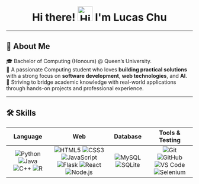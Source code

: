 <div align="center">
  
# Hi there! <img src="https://media.giphy.com/media/hvRJCLFzcasrR4ia7z/giphy.gif" width="40px" alt="Hi!"/> I'm **Lucas Chu**  

</div>

---

## 👦 About Me

🎓 Bachelor of Computing (Honours) @ Queen’s University.  
🌟 A passionate Computing student who loves **building practical solutions** with a strong focus on **software development**, **web technologies**, and **AI**.  
🚀 Striving to bridge academic knowledge with real-world applications through hands-on projects and professional experience.  

---

## 🛠️ Skills

| Language | Web | Database | Tools & Testing |
|:--------:|:---:|:--------:|:---------------:|
| ![Python](https://img.shields.io/badge/Python-3776AB?logo=python&logoColor=white) ![Java](https://img.shields.io/badge/Java-007396?logo=java&logoColor=white) ![C++](https://img.shields.io/badge/C++-00599C?logo=cplusplus&logoColor=white) ![R](https://img.shields.io/badge/R-276DC3?logo=r&logoColor=white) | ![HTML5](https://img.shields.io/badge/HTML5-E34F26?logo=html5&logoColor=white) ![CSS3](https://img.shields.io/badge/CSS3-1572B6?logo=css3&logoColor=white) ![JavaScript](https://img.shields.io/badge/JavaScript-F7DF1E?logo=javascript&logoColor=black) ![Flask](https://img.shields.io/badge/Flask-000000?logo=flask&logoColor=white) ![React](https://img.shields.io/badge/React-61DAFB?logo=react&logoColor=black) ![Node.js](https://img.shields.io/badge/Node.js-339933?logo=nodedotjs&logoColor=white) | ![MySQL](https://img.shields.io/badge/MySQL-4479A1?logo=mysql&logoColor=white) ![SQLite](https://img.shields.io/badge/SQLite-003B57?logo=sqlite&logoColor=white) | ![Git](https://img.shields.io/badge/Git-F05032?logo=git&logoColor=white) ![GitHub](https://img.shields.io/badge/GitHub-181717?logo=github&logoColor=white) ![VS Code](https://img.shields.io/badge/VS%20Code-007ACC?logo=visualstudiocode&logoColor=white) ![Selenium](https://img.shields.io/badge/Selenium-43B02A?logo=selenium&logoColor=white) |

